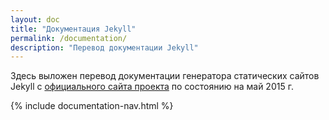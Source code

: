 ```yaml
---
layout: doc
title: "Документация Jekyll"
permalink: /documentation/
description: "Перевод документации Jekyll"
---
```


Здесь выложен перевод документации генератора статических сайтов Jekyll с [официального сайта проекта](http://jekyllrb.com/docs/home/) по состоянию на май 2015 г.


{% include documentation-nav.html %}
